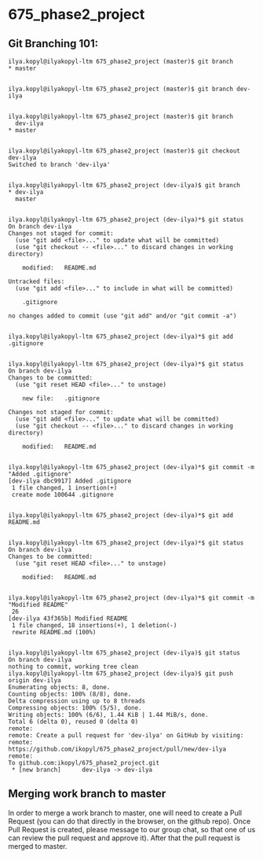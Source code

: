 # 675_phase2_project

## Git Branching 101:

    ilya.kopyl@ilyakopyl-ltm 675_phase2_project (master)$ git branch
    * master


    ilya.kopyl@ilyakopyl-ltm 675_phase2_project (master)$ git branch dev-ilya

    
    ilya.kopyl@ilyakopyl-ltm 675_phase2_project (master)$ git branch
      dev-ilya
    * master

    
    ilya.kopyl@ilyakopyl-ltm 675_phase2_project (master)$ git checkout dev-ilya
    Switched to branch 'dev-ilya'

    
    ilya.kopyl@ilyakopyl-ltm 675_phase2_project (dev-ilya)$ git branch
    * dev-ilya
      master

    
    ilya.kopyl@ilyakopyl-ltm 675_phase2_project (dev-ilya)*$ git status
    On branch dev-ilya
    Changes not staged for commit:
      (use "git add <file>..." to update what will be committed)
      (use "git checkout -- <file>..." to discard changes in working directory)

        modified:   README.md

    Untracked files:
      (use "git add <file>..." to include in what will be committed)

        .gitignore

    no changes added to commit (use "git add" and/or "git commit -a")


    ilya.kopyl@ilyakopyl-ltm 675_phase2_project (dev-ilya)*$ git add .gitignore 


    ilya.kopyl@ilyakopyl-ltm 675_phase2_project (dev-ilya)*$ git status
    On branch dev-ilya
    Changes to be committed:
      (use "git reset HEAD <file>..." to unstage)

        new file:   .gitignore

    Changes not staged for commit:
      (use "git add <file>..." to update what will be committed)
      (use "git checkout -- <file>..." to discard changes in working directory)

        modified:   README.md


    ilya.kopyl@ilyakopyl-ltm 675_phase2_project (dev-ilya)*$ git commit -m "Added .gitignore"
    [dev-ilya dbc9917] Added .gitignore
     1 file changed, 1 insertion(+)
     create mode 100644 .gitignore


    ilya.kopyl@ilyakopyl-ltm 675_phase2_project (dev-ilya)*$ git add README.md


    ilya.kopyl@ilyakopyl-ltm 675_phase2_project (dev-ilya)*$ git status
    On branch dev-ilya
    Changes to be committed:
      (use "git reset HEAD <file>..." to unstage)

        modified:   README.md


    ilya.kopyl@ilyakopyl-ltm 675_phase2_project (dev-ilya)*$ git commit -m "Modified README"
     26
    [dev-ilya 43f365b] Modified README
     1 file changed, 18 insertions(+), 1 deletion(-)
     rewrite README.md (100%)


    ilya.kopyl@ilyakopyl-ltm 675_phase2_project (dev-ilya)$ git status
    On branch dev-ilya
    nothing to commit, working tree clean
    ilya.kopyl@ilyakopyl-ltm 675_phase2_project (dev-ilya)$ git push origin dev-ilya
    Enumerating objects: 8, done.
    Counting objects: 100% (8/8), done.
    Delta compression using up to 8 threads
    Compressing objects: 100% (5/5), done.
    Writing objects: 100% (6/6), 1.44 KiB | 1.44 MiB/s, done.
    Total 6 (delta 0), reused 0 (delta 0)
    remote:
    remote: Create a pull request for 'dev-ilya' on GitHub by visiting:
    remote:      https://github.com/ikopyl/675_phase2_project/pull/new/dev-ilya
    remote:
    To github.com:ikopyl/675_phase2_project.git
     * [new branch]      dev-ilya -> dev-ilya


## Merging work branch to master

In order to merge a work branch to master, one will need to create a Pull Request (you can do that directly in the browser, on the github repo). Once Pull Request is created, please message to our group chat, so that one of us can review the pull request and approve it). After that the pull request is merged to master.
